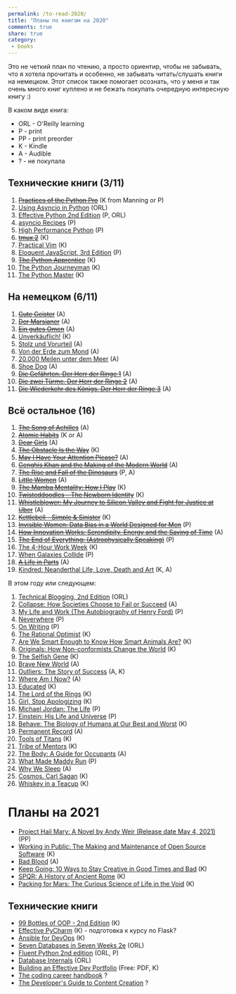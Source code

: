 ```yaml
---
permalink: /to-read-2020/
title: "Планы по книгам на 2020"
comments: true
share: true
category:
 - books
---
```


Это не четкий план по чтению, а просто ориентир, чтобы не забывать, что я хотела прочитать и особенно,
не забывать читать/слушать книги на немецком.
Этот список также помогает осознать, что у меня и так очень много книг куплено и не бежать покупать очередную интересную книгу :)


В каком виде книга:

* ORL - O'Reilly learning
* P - print
* PP - print preorder
* K - Kindle
* A - Audible
* ? - не покупала

## Технические книги (3/11)

1. [~~Practices of the Python Pro~~](https://www.amazon.com/Practices-Python-Pro-Dane-Hillard/dp/1617296082/) (K from Manning or P)
2. [Using Asyncio in Python](https://www.amazon.com/Using-Asyncio-Python-Understanding-Asynchronous/dp/1492075337/) (ORL)
3. [Effective Python 2nd Edition](https://www.amazon.com/Effective-Python-Specific-Software-Development/dp/0134853989/) (P, ORL)
4. [asyncio Recipes](https://www.amazon.com/asyncio-Recipes-Mohamed-Mustapha-Tahrioui/dp/1484244001/) (P)
5. [High Performance Python](https://www.amazon.com/High-Performance-Python-Performant-Programming/dp/1449361595/) (P)
6. [~~tmux 2~~](https://www.amazon.com/tmux-2-Productive-Mouse-Free-Development-ebook/dp/B01N9HBR3D/) (K)
7. [Practical Vim](https://www.amazon.com/Practical-Vim-Edit-Speed-Thought-ebook/dp/B018T6ZVPK/) (K)
8. [Eloquent JavaScript, 3rd Edition](https://www.amazon.com/Eloquent-JavaScript-3rd-Introduction-Programming/dp/1593279507/) (P)
9. [~~The Python Apprentice~~](https://leanpub.com/python-apprentice) (K)
10. [The Python Journeyman](https://leanpub.com/python-journeyman) (K)
11. [The Python Master](https://leanpub.com/python-master) (K)

## На немецком (6/11)

1. [~~Gute Geister~~](https://www.amazon.com/Gute-Geister-German-Kathryn-Stockett-ebook/dp/B004YHUBN6/) (A)
2. [~~Der Marsianer~~](https://www.amazon.com/Marsianer-Roman-German-Andy-Weir-ebook/dp/B00KG5VKK8/) (A)
3. [~~Ein gutes Omen~~](https://www.amazon.com/Ein-gutes-Omen-v%C3%B6llig-Hexen-Roman-ebook/dp/B009FYS17G/) (A)
4. [Unverkäuflich!](https://www.amazon.com/Unverk%C3%A4uflich-Schulabbrecher-Fussballprofi-Weltunternehmer-Geschichte-ebook/dp/B0096RJ2G6/) (K)
5. [Stolz und Vorurteil](https://www.amazon.com/Stolz-Vorurteil-Fischer-Klassik-German-ebook/dp/B071K333Y5/) (A)
6. [Von der Erde zum Mond](https://www.audible.com/pd/Von-der-Erde-zum-Mond-Audiobook/B00TKND5CS) (A)
7. [20.000 Meilen unter dem Meer](https://www.audible.com/pd/20000-Meilen-unter-dem-Meer-Audiobook/B00TVNWZ00) (A)
8. [Shoe Dog](https://www.audible.com/pd/Shoe-Dog-Audiobook/3960923945) (A)
9. [~~Die Gefährten. Der Herr der Ringe 1~~](https://www.audible.com/search?keywords=Der+Herr+der+Ringe&ref=a_search_t1_header_search) (A)
10. [~~Die zwei Türme. Der Herr der Ringe 2~~](https://www.audible.com/search?keywords=Der+Herr+der+Ringe&ref=a_search_t1_header_search) (A)
11. [~~Die Wiederkehr des Königs. Der Herr der Ringe 3~~](https://www.audible.com/search?keywords=Der+Herr+der+Ringe&ref=a_search_t1_header_search) (A)

## Всё остальное (16)

1. [~~The Song of Achilles~~](https://www.amazon.com/Song-Achilles-Madeline-Miller-ebook/dp/B005FPWUSA/) (A)
2. [~~Atomic Habits~~](https://www.amazon.com/Atomic-Habits-Proven-Build-Break-ebook/dp/B01N5AX61W/) (K or A)
3. [~~Dear Girls~~](https://www.amazon.com/Dear-Girls-Intimate-Untold-Secrets-ebook/dp/B07PZ4H1N2/) (A)
4. [~~The Obstacle Is the Way~~](https://www.amazon.com/Obstacle-Way-Timeless-Turning-Triumph-ebook/dp/B00G3L1B8K/) (K)
5. [~~May I Have Your Attention Please?~~](https://www.amazon.com/May-Have-Your-Attention-Please-ebook/dp/B005LBXRB2/) (A)
6. [~~Genghis Khan and the Making of the Modern World~~](https://www.amazon.com/Genghis-Khan-Making-Modern-World-ebook/dp/B000FCK206/) (A)
7. [~~The Rise and Fall of the Dinosaurs~~](https://www.amazon.com/Rise-Fall-Dinosaurs-History-Their/dp/0062490435/) (P, A)
8. [~~Little Women~~](https://www.amazon.com/Little-Women-Louisa-May-Alcott-ebook/dp/B07QKDJP87/) (A)
9. [~~The Mamba Mentality: How I Play~~](https://www.amazon.com/gp/product/B07DC3WRKT/) (K)
10. [~~Twisteddoodles – The Newborn Identity~~](https://www.amazon.com/gp/product/1848272588/) (K)
11. [~~Whistleblower: My Journey to Silicon Valley and Fight for Justice at Uber~~](https://www.amazon.com/gp/product/B07T8TDM8S/) (A)
12. [~~Kettlebell - Simple & Sinister~~](https://www.amazon.com/gp/product/B00GF2HP9G/) (K)
13. [~~Invisible Women: Data Bias in a World Designed for Men~~](https://www.amazon.com/gp/product/1419729071/) (P)
14. [~~How Innovation Works: Serendipity, Energy and the Saving of Time~~](https://www.amazon.com/How-Innovation-Works-Flourishes-Freedom/dp/0062916599/) (A)
15. [~~The End of Everything: (Astrophysically Speaking)~~](https://www.amazon.com/gp/product/198210354X/) (P)
16. [The 4-Hour Work Week](https://www.amazon.com/4-Hour-Work-Week-Escape-Anywhere-ebook/dp/B006X0M2TS/) (K)
17. [When Galaxies Collide](https://www.amazon.com/gp/product/052287651X/) (P)
18. [~~A Life in Parts~~](https://www.amazon.com/Life-Parts-Bryan-Cranston-ebook/dp/B00V3KJZMK/) (A)
19. [Kindred: Neanderthal Life, Love, Death and Art](https://www.amazon.com/Kindred-Neanderthal-Life-Love-Death-ebook/dp/B07YLYHBVF/) (K, A)



В этом году или следующем:

1. [Technical Blogging, 2nd Edition](https://www.amazon.com/Technical-Blogging-Amplify-Your-Influence/dp/1680506471/) (ORL)
2. [Collapse: How Societies Choose to Fail or Succeed](https://www.amazon.com/Collapse-Societies-Choose-Fail-Succeed/dp/B00P2QCN2U/) (A)
3. [My Life and Work (The Autobiography of Henry Ford)](https://www.amazon.com/My-Life-Work-Henry-Ford-ebook/dp/B06Y3KZ8YP/) (P)
4. [Neverwhere](https://www.amazon.com/Neverwhere-Authors-Preferred-Neil-Gaiman/dp/0062459082/) (P)
5. [On Writing](https://www.amazon.com/Writing-10th-Anniversary-Memoir-Craft/dp/1439156816/) (P)
6. [The Rational Optimist](https://www.amazon.com/Rational-Optimist-Prosperity-Evolves-P-s-ebook/dp/B003QP4BJM/) (K)
7. [Are We Smart Enough to Know How Smart Animals Are?](https://www.amazon.com/Are-Smart-Enough-Know-Animals-ebook/dp/B016APOCRA/) (K)
8. [Originals: How Non-conformists Change the World](https://www.amazon.com/Originals-How-Non-conformists-Change-World-ebook/dp/B01626YWJ0/) (K)
9. [The Selfish Gene](https://www.amazon.com/Selfish-Gene-Anniversary-Landmark-Science-ebook/dp/B01GI5F2FS/) (K)
10. [Brave New World](https://www.amazon.com/Brave-New-World-Aldous-Huxley-ebook/dp/B0031R5K6S/) (A)
11. [Outliers: The Story of Success](https://www.amazon.com/Outliers-Story-Success-Malcolm-Gladwell-ebook/dp/B00FOR2FKW/) (A, K)
12. [Where Am I Now?](https://www.amazon.com/Where-Am-Now-Girlhood-Accidental-ebook/dp/B01CFC66X0/) (A)
13. [Educated](https://www.amazon.com/Educated-international-bestselling-Tara-Westover-ebook/dp/B07142R12X/) (K)
14. [The Lord of the Rings](https://www.amazon.com/gp/product/B002RI9176/) (K)
15. [Girl, Stop Apologizing](https://www.amazon.com/Girl-Stop-Apologizing-Shame-Free-Embracing-ebook/dp/B07DT7VJ8T/) (K)
16. [Michael Jordan: The Life](https://www.amazon.com/Michael-Jordan-Life-Roland-Lazenby/dp/0316194778/) (P)
17. [Einstein: His Life and Universe](https://www.amazon.com/Einstein-Life-Universe-Walter-Isaacson/dp/0743264746/) (P)
18. [Behave: The Biology of Humans at Our Best and Worst](https://www.amazon.com/Behave-Biology-Humans-Best-Worst-ebook/dp/B01A7YX4TW/) (K)
19. [Permanent Record](https://www.amazon.com/Permanent-Record-Edward-Snowden-ebook/dp/B07STQPGH6/) (A)
20. [Tools of Titans](https://www.amazon.com/Tools-Titans-Billionaires-World-Class-Performers-ebook/dp/B01HSMRWNU/) (K)
21. [Tribe of Mentors](https://www.amazon.com/Tribe-Mentors-Short-Advice-World-ebook/dp/B071KJ7PTB/) (K)
22. [The Body: A Guide for Occupants](https://www.amazon.com/Body-Guide-Occupants-Bill-Bryson-ebook/dp/B07MCVWXDK/) (A)
23. [What Made Maddy Run](https://www.amazon.com/What-Made-Maddy-Run-All-American/dp/0316356522/) (P)
24. [Why We Sleep](https://www.amazon.com/Why-We-Sleep-Science-Dreams-ebook/dp/B06Y649387/) (A)
25. [Cosmos. Carl Sagan](https://www.amazon.com/gp/product/B004W0HZN4/) (K)
26. [Whiskey in a Teacup](https://www.amazon.com/Whiskey-Teacup-Reese-Witherspoon-ebook/dp/B07CRLZBRC/) (K)

# Планы на 2021

* [Project Hail Mary: A Novel by Andy Weir (Release date May 4, 2021)](https://www.amazon.com/gp/product/0593135202/) (PP)
* [Working in Public: The Making and Maintenance of Open Source Software](https://www.amazon.com/Working-Public-Making-Maintenance-Software-ebook/dp/B08BDGXVK9) (K)
* [Bad Blood](https://www.amazon.com/gp/product/B07BMCMS5L/) (A)
* [Keep Going: 10 Ways to Stay Creative in Good Times and Bad](https://www.amazon.com/gp/product/B07GNWXTKV/) (K)
* [SPQR: A History of Ancient Rome](https://www.amazon.com/SPQR-History-Ancient-Mary-Beard-ebook/dp/B014T9HKN2/) (K)
* [Packing for Mars: The Curious Science of Life in the Void](https://smile.amazon.com/Packing-Mars-Curious-Science-Life-ebook/dp/B003YJEXUM/) (K)

## Технические книги

* [99 Bottles of OOP - 2nd Edition](https://sandimetz.com/99bottles) (K)
* [Effective PyCharm](https://www.amazon.com/Effective-PyCharm-Hands-Approach-Treading/dp/1095212532/) (K) - подготовка к курсу по Flask?
* [Ansible for DevOps](https://leanpub.com/ansible-for-devops) (K)
* [Seven Databases in Seven Weeks 2e](https://www.amazon.com/gp/product/1680502530) (ORL)
* [Fluent Python 2nd edition](https://www.amazon.com/Fluent-Python-Concise-Effective-Programming-dp-1492056359/dp/1492056359/) (ORL, P)
* [Database Internals](https://www.amazon.com/gp/product/1492040347/) (ORL)
* [Building an Effective Dev Portfolio](https://joshwcomeau.com/effective-portfolio/) (Free: PDF, K)
* [The coding career handbook](https://www.learninpublic.org/) ?
* [The Developer's Guide to Content Creation](https://www.developersguidetocontent.com/) ?

